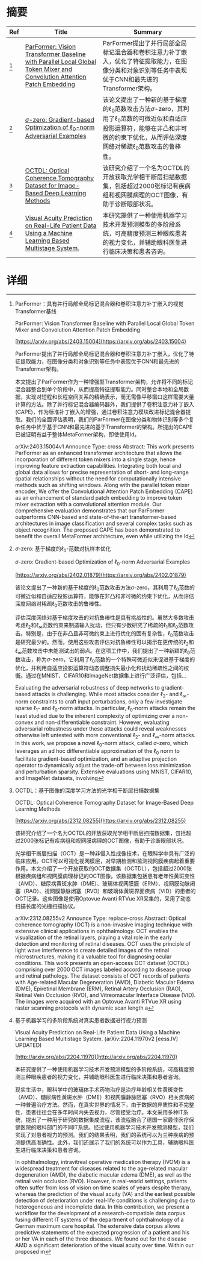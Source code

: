 # 摘要

| Ref | Title | Summary |
| --- | --- | --- |
| [^1] | [ParFormer: Vision Transformer Baseline with Parallel Local Global Token Mixer and Convolution Attention Patch Embedding](https://arxiv.org/abs/2403.15004) | ParFormer提出了并行局部全局标记混合器和卷积注意力补丁嵌入，优化了特征提取能力，在图像分类和对象识别等任务中表现优于CNN和最先进的Transformer架构。 |
| [^2] | [$\sigma$-zero: Gradient-based Optimization of $\ell_0$-norm Adversarial Examples](https://arxiv.org/abs/2402.01879) | 该论文提出了一种新的基于梯度的$\ell_0$范数攻击方法$\sigma$-zero，其利用了$\ell_0$范数的可微近似和自适应投影运算符，能够在非凸和非可微的约束下优化，从而评估深度网络对稀疏$\ell_0$范数攻击的鲁棒性。 |
| [^3] | [OCTDL: Optical Coherence Tomography Dataset for Image-Based Deep Learning Methods](https://arxiv.org/abs/2312.08255) | 该研究介绍了一个名为OCTDL的开放获取光学相干断层扫描数据集，包括超过2000张标记有疾病组和视网膜病理的OCT图像，有助于诊断眼部状况。 |
| [^4] | [Visual Acuity Prediction on Real-Life Patient Data Using a Machine Learning Based Multistage System.](http://arxiv.org/abs/2204.11970) | 本研究提供了一种使用机器学习技术开发预测模型的多阶段系统，可高精度预测三种眼疾患者的视力变化，并辅助眼科医生进行临床决策和患者咨询。 |

# 详细

[^1]: ParFormer：具有并行局部全局标记混合器和卷积注意力补丁嵌入的视觉Transformer基线

    ParFormer: Vision Transformer Baseline with Parallel Local Global Token Mixer and Convolution Attention Patch Embedding

    [https://arxiv.org/abs/2403.15004](https://arxiv.org/abs/2403.15004)

    ParFormer提出了并行局部全局标记混合器和卷积注意力补丁嵌入，优化了特征提取能力，在图像分类和对象识别等任务中表现优于CNN和最先进的Transformer架构。

    

    本文提出了ParFormer作为一种增强型Transformer架构，允许将不同的标记混合器整合到单个阶段中，从而提高特征提取能力。同时整合本地和全局数据，实现对短程和长程空间关系的精确表示，而无需像平移窗口这样需要大量计算的方法。除了并行标记混合器编码器外，我们提供了卷积注意力补丁嵌入(CAPE)，作为标准补丁嵌入的增强，通过卷积注意力模块改进标记混合器提取。我们的全面评估表明，我们的ParFormer在图像分类和物体识别等多个复杂任务中优于基于CNN和最先进的基于Transformer的架构。所提出的CAPE已被证明有益于整体MetaFormer架构，即使使用Id。

    arXiv:2403.15004v1 Announce Type: cross  Abstract: This work presents ParFormer as an enhanced transformer architecture that allows the incorporation of different token mixers into a single stage, hence improving feature extraction capabilities. Integrating both local and global data allows for precise representation of short- and long-range spatial relationships without the need for computationally intensive methods such as shifting windows. Along with the parallel token mixer encoder, We offer the Convolutional Attention Patch Embedding (CAPE) as an enhancement of standard patch embedding to improve token mixer extraction with a convolutional attention module. Our comprehensive evaluation demonstrates that our ParFormer outperforms CNN-based and state-of-the-art transformer-based architectures in image classification and several complex tasks such as object recognition. The proposed CAPE has been demonstrated to benefit the overall MetaFormer architecture, even while utilizing the Id
    
[^2]: $\sigma$-zero: 基于梯度的$\ell_0$-范数对抗样本优化

    $\sigma$-zero: Gradient-based Optimization of $\ell_0$-norm Adversarial Examples

    [https://arxiv.org/abs/2402.01879](https://arxiv.org/abs/2402.01879)

    该论文提出了一种新的基于梯度的$\ell_0$范数攻击方法$\sigma$-zero，其利用了$\ell_0$范数的可微近似和自适应投影运算符，能够在非凸和非可微的约束下优化，从而评估深度网络对稀疏$\ell_0$范数攻击的鲁棒性。

    

    评估深度网络对基于梯度攻击的对抗鲁棒性是具有挑战性的。虽然大多数攻击考虑$\ell_2$和$\ell_\infty$范数约束来制造输入扰动，但只有少数研究了稀疏的$\ell_1$和$\ell_0$范数攻击。特别是，由于在非凸且非可微约束上进行优化的固有复杂性，$\ell_0$范数攻击是研究最少的。然而，使用这些攻击评估对抗鲁棒性可以揭示在更传统的$\ell_2$和$\ell_\infty$范数攻击中未能测试出的弱点。在这项工作中，我们提出了一种新颖的$\ell_0$范数攻击，称为$\sigma$-zero，它利用了$\ell_0$范数的一个特殊可微近似来促进基于梯度的优化，并利用自适应投影运算符动态调整损失最小化和扰动稀疏性之间的权衡。通过在MNIST、CIFAR10和ImageNet数据集上进行广泛评估，包括...

    Evaluating the adversarial robustness of deep networks to gradient-based attacks is challenging. While most attacks consider $\ell_2$- and $\ell_\infty$-norm constraints to craft input perturbations, only a few investigate sparse $\ell_1$- and $\ell_0$-norm attacks. In particular, $\ell_0$-norm attacks remain the least studied due to the inherent complexity of optimizing over a non-convex and non-differentiable constraint. However, evaluating adversarial robustness under these attacks could reveal weaknesses otherwise left untested with more conventional $\ell_2$- and $\ell_\infty$-norm attacks. In this work, we propose a novel $\ell_0$-norm attack, called $\sigma$-zero, which leverages an ad hoc differentiable approximation of the $\ell_0$ norm to facilitate gradient-based optimization, and an adaptive projection operator to dynamically adjust the trade-off between loss minimization and perturbation sparsity. Extensive evaluations using MNIST, CIFAR10, and ImageNet datasets, involving
    
[^3]: OCTDL：基于图像的深度学习方法的光学相干断层扫描数据集

    OCTDL: Optical Coherence Tomography Dataset for Image-Based Deep Learning Methods

    [https://arxiv.org/abs/2312.08255](https://arxiv.org/abs/2312.08255)

    该研究介绍了一个名为OCTDL的开放获取光学相干断层扫描数据集，包括超过2000张标记有疾病组和视网膜病理的OCT图像，有助于诊断眼部状况。

    

    光学相干断层扫描（OCT）是一种非侵入性成像技术，在眼科学中具有广泛的临床应用。OCT可以可视化视网膜层，对早期检测和监测视网膜疾病起着重要作用。本文介绍了一个开放获取的OCT数据集（OCTDL），包括超过2000张根据疾病组和视网膜病理标记的OCT图像。该数据集包括患有老年性黄斑变性（AMD）、糖尿病黄斑水肿（DME）、玻璃体视网膜膜（ERM）、视网膜动脉闭塞（RAO）、视网膜静脉闭塞（RVO）和玻璃体黄斑界面疾病（VID）的患者的OCT记录。这些图像是使用Optovue Avanti RTVue XR采集的，采用了动态扫描长度的光栅扫描协议。

    arXiv:2312.08255v2 Announce Type: replace-cross  Abstract: Optical coherence tomography (OCT) is a non-invasive imaging technique with extensive clinical applications in ophthalmology. OCT enables the visualization of the retinal layers, playing a vital role in the early detection and monitoring of retinal diseases. OCT uses the principle of light wave interference to create detailed images of the retinal microstructures, making it a valuable tool for diagnosing ocular conditions. This work presents an open-access OCT dataset (OCTDL) comprising over 2000 OCT images labeled according to disease group and retinal pathology. The dataset consists of OCT records of patients with Age-related Macular Degeneration (AMD), Diabetic Macular Edema (DME), Epiretinal Membrane (ERM), Retinal Artery Occlusion (RAO), Retinal Vein Occlusion (RVO), and Vitreomacular Interface Disease (VID). The images were acquired with an Optovue Avanti RTVue XR using raster scanning protocols with dynamic scan length a
    
[^4]: 基于机器学习的多阶段系统对真实患者数据进行视力预测

    Visual Acuity Prediction on Real-Life Patient Data Using a Machine Learning Based Multistage System. (arXiv:2204.11970v2 [eess.IV] UPDATED)

    [http://arxiv.org/abs/2204.11970](http://arxiv.org/abs/2204.11970)

    本研究提供了一种使用机器学习技术开发预测模型的多阶段系统，可高精度预测三种眼疾患者的视力变化，并辅助眼科医生进行临床决策和患者咨询。

    

    现实生活中，眼科学中的玻璃体手术药物治疗是治疗年龄相关性黄斑变性（AMD）、糖尿病性黄斑水肿（DME）和视网膜静脉阻塞（RVO）相关疾病的一种普遍治疗方法。然而，在真实世界的情况下，由于数据的异质性和不完整性，患者往往会在多年时间内失去视力，尽管接受治疗。本文采用多种IT系统，提出了一种用于研究的数据集成流程，该流程融合了德国一家最佳医疗保健医院的眼科部门的不同IT系统。经过使用机器学习技术开发预测模型，我们实现了对患者视力的预测。我们的结果表明，我们的系统可以为三种疾病的预测提供高准确性。此外，我们还展示了我们的系统可以作为工具，辅助眼科医生进行临床决策和患者咨询。

    In ophthalmology, intravitreal operative medication therapy (IVOM) is a widespread treatment for diseases related to the age-related macular degeneration (AMD), the diabetic macular edema (DME), as well as the retinal vein occlusion (RVO). However, in real-world settings, patients often suffer from loss of vision on time scales of years despite therapy, whereas the prediction of the visual acuity (VA) and the earliest possible detection of deterioration under real-life conditions is challenging due to heterogeneous and incomplete data. In this contribution, we present a workflow for the development of a research-compatible data corpus fusing different IT systems of the department of ophthalmology of a German maximum care hospital. The extensive data corpus allows predictive statements of the expected progression of a patient and his or her VA in each of the three diseases. We found out for the disease AMD a significant deterioration of the visual acuity over time. Within our proposed m
    


